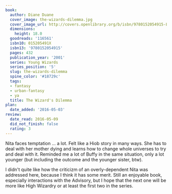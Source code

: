```yaml
---
book:
  author: Diane Duane
  cover_image: the-wizards-dilemma.jpg
  cover_image_url: http://covers.openlibrary.org/b/isbn/9780152054915-L.jpg
  dimensions:
    height: 18.0
  goodreads: '116561'
  isbn10: 015205491X
  isbn13: '9780152054915'
  pages: 432
  publication_year: '2001'
  series: Young Wizards
  series_position: '5'
  slug: the-wizards-dilemma
  spine_color: '#18729c'
  tags:
  - fantasy
  - urban-fantasy
  - ya
  title: The Wizard's Dilemma
plan:
  date_added: '2016-05-03'
review:
  date_read: 2016-05-09
  did_not_finish: false
  rating: 3
---
```


Nita faces temptation … a lot. Felt like a Hiob story in many ways. She has to deal with her mother dying and learns how to change whole universes to try and deal with it. Reminded me a lot of Buffy in the same situation, only a lot younger (but including the outcome and the younger sister, btw).

I didn't quite like how the criticizm of an overly-dependent Nita was addressed here, because I think it has some merit. Still an enjoyable book, especially interactions with the Advisory, but I hope that the next one will be more like High Wizardry or at least the first two in the series.
